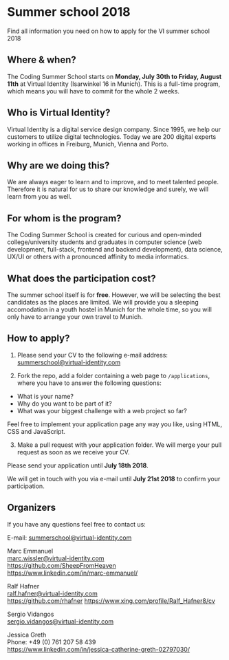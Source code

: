 # Summer school 2018
Find all information you need on how to apply for the VI summer school 2018

## Where & when?
The Coding Summer School starts on __Monday, July 30th to Friday, August 11th__ at Virtual Identity (Isarwinkel 16 in Munich). This is a full-time program, which means you will have to commit for the whole 2 weeks.

## Who is Virtual Identity?
Virtual Identity is a digital service design company. Since 1995, we help our customers to utilize digital technologies. Today we are 200 digital experts working in offices in Freiburg, Munich, Vienna and Porto.

## Why are we doing this?
We are always eager to learn and to improve, and to meet talented people. Therefore it is natural for us to share our knowledge and surely, we will learn from you as well.

## For whom is the program?
The Coding Summer School is created for curious and open-minded college/university students and graduates in computer science (web development, full-stack, frontend and backend development), data science, UX/UI or others with a pronounced affinity to media informatics.

## What does the participation cost?
The summer school itself is for __free__. However, we will be selecting the best candidates as the places are limited. We will provide you a sleeping accomodation in a youth hostel in Munich for the whole time, so you will only have to arrange your own travel to Munich.

## How to apply?
1. Please send your CV to the following e-mail address: summerschool@virtual-identity.com

2. Fork the repo, add a folder containing a web page to `/applications`, where you have to answer the following questions:
- What is your name?
- Why do you want to be part of it?
- What was your biggest challenge with a web project so far?

Feel free to implement your application page any way you like, using HTML, CSS and JavaScript.

3. Make a pull request with your application folder.
We will merge your pull request as soon as we receive your CV.

Please send your application until __July 18th 2018__.

We will get in touch with you via e-mail until __July 21st 2018__ to confirm your participation.

## Organizers
If you have any questions feel free to contact us:

E-mail: summerschool@virtual-identity.com

Marc Emmanuel  
marc.wissler@virtual-identity.com  
https://github.com/SheepFromHeaven  
https://www.linkedin.com/in/marc-emmanuel/  

Ralf Hafner  
ralf.hafner@virtual-identity.com  
https://github.com/rhafner
https://www.xing.com/profile/Ralf_Hafner8/cv  

Sergio Vidangos  
sergio.vidangos@virtual-identity.com  

Jessica Greth  
Phone: +49 (0) 761 207 58 439  
https://www.linkedin.com/in/jessica-catherine-greth-02797030/  

